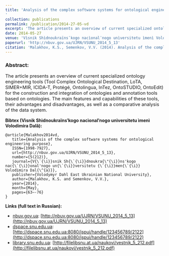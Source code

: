 ```yaml
---
title: 'Analysis of the complex software systems for ontological engineering purpose
'
collection: publications
permalink: /publication/2014-27-05-vd
excerpt: 'The article presents an overview of current specialized ontology engineering tools (Tool Complex Ontological Destination, LоТА, SIMER+MIR, ICIDА-Т, Protégé, Ontolingua, InTez, OntoSTUDIO, OntoEdit) for the construction and integration of ontologies and annotation tools based on ontologies. The main features and capabilities of these tools, their advantages and disadvantages, as well as a comparative analysis of the data system.'
date: 2014-05-27
venue: 'Vìsnik Shìdnoukraïnsʹkogo nacìonalʹnogo unìversitetu ìmenì Volodimira Dalâ'
paperurl: 'http://nbuv.gov.ua/UJRN/VSUNU_2014_5_13'
citation: 'Malakhov, K.S., Semenkov, V.V. (2014). Analysis of the complex software systems for ontological engineering purpose. <i>Vìsnik Shìdnoukraïnsʹkogo nacìonalʹnogo unìversitetu ìmenì Volodimira Dalâ, 5(212)</i>, 63–76. Retrieved from'
---
```


### Abstract:
<p style="font-size:11pt">
The article presents an overview of current specialized ontology engineering tools (Tool Complex Ontological Destination, LоТА, SIMER+MIR, ICIDА-Т, Protégé, Ontolingua, InTez, OntoSTUDIO, OntoEdit) for the construction and integration of ontologies and annotation tools based on ontologies. The main features and capabilities of these tools, their advantages and disadvantages, as well as a comparative analysis of the data system.
</p>

**Bibtex (Vìsnik Shìdnoukraïnsʹkogo nacìonalʹnogo unìversitetu ìmenì Volodimira Dalâ):**
```
@article{Malakhov2014vd,
   title={Analysis of the complex software systems for ontological engineering purpose},
   ISSN={1998-7927},
   url={http://nbuv.gov.ua/UJRN/VSUNU_2014_5_13},
   number={5(212)},
   journal={V{\`{\i}}snik Sh{\`{\i}}dnoukra{\"{\i}}ns'kogo nac{\`{\i}}onal'nogo un{\`{\i}}versitetu {\`{\i}}men{\`{\i}} Volodimira Dal{\^{a}}},
   publisher={Volodymyr Dahl East Ukrainian National University},
   author={Malakhov, K.S. and Semenkov, V.V.},
   year={2014},
   month={May},
   pages={63–-76}
}
```

**Links (full text in Russian):**
* [nbuv.gov.ua](http://nbuv.gov.ua/): [http://nbuv.gov.ua/UJRN/VSUNU_2014_5_13](http://nbuv.gov.ua/UJRN/VSUNU_2014_5_13)
* [dspace.snu.edu.ua](http://dspace.snu.edu.ua:8080/jspui/): [http://dspace.snu.edu.ua:8080/jspui/handle/123456789/2122](http://dspace.snu.edu.ua:8080/jspui/handle/123456789/2122)
* [library.snu.edu.ua](http://library.snu.edu.ua/): [http://filelibsnu.at.ua/naukovi/vestnik_5_212.pdf](http://filelibsnu.at.ua/naukovi/vestnik_5_212.pdf)